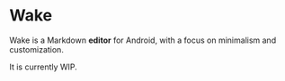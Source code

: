 # Wake
Wake is a Markdown **editor** for Android, with a focus on minimalism and customization.

It is currently WIP.
